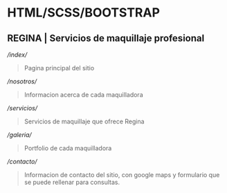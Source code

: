 # HTML/SCSS/BOOTSTRAP
## REGINA | Servicios de maquillaje profesional
*/index/*
>Pagina principal del sitio
>
*/nosotros/*
>Informacion acerca de cada maquilladora
>
*/servicios/*
>Servicios de maquillaje que ofrece Regina
>
*/galeria/*
>Portfolio de cada maquilladora
>
*/contacto/*
>Informacion de contacto del sitio, con google maps y formulario que se puede rellenar para consultas.
